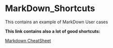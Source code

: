 # MarkDown_Shortcuts
This contains an example of MarkDown User cases

**This link contains also a lot of good shortcuts:**

[Markdown CheatSheet](https://github.com/lifeparticle/Markdown-Cheatsheet?tab=readme-ov-file#text-color)
